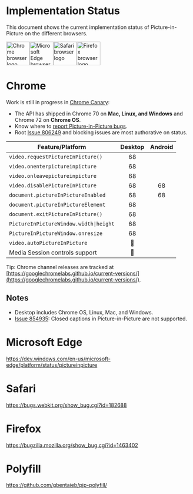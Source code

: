 # Implementation Status
This document shows the current implementation status of Picture-in-Picture on the different browsers.

<a href="#chrome"><img width=64 src="https://raw.githubusercontent.com/alrra/browser-logos/master/src/chrome/chrome_128x128.png" alt="Chrome browser logo"></a><a href="#microsoft-edge"><img width=64 src="https://raw.githubusercontent.com/alrra/browser-logos/master/src/edge/edge_128x128.png" alt="Microsoft Edge browser logo"></a><a href="#safari"><img width=64 src="https://raw.githubusercontent.com/alrra/browser-logos/master/src/safari/safari_128x128.png" alt="Safari browser logo"></a><a href="#firefox"><img width=64 src="https://raw.githubusercontent.com/alrra/browser-logos/master/src/firefox/firefox_128x128.png" alt="Firefox browser logo"></a>

# Chrome

Work is still in progress in [Chrome Canary](http://chrome.com/canary):

* The API has shipped in Chrome 70 on **Mac, Linux, and Windows** and Chrome 72 on **Chrome OS**.
* Know where to [report Picture-in-Picture bugs](https://bugs.chromium.org/p/chromium/issues/entry?components=Blink>Media>PictureInPicture).
* Root [Issue 806249](http://crbug.com/806249) and blocking issues are most authorative on status.

Feature/Platform                       | Desktop | Android |
-------------------------------------- | :-----: | :-----: |
`video.requestPictureInPicture()`      | 68      |         |
`video.onenterpictureinpicture`        | 68      |         |
`video.onleavepictureinpicture`        | 68      |         |
`video.disablePictureInPicture`        | 68      | 68      |
`document.pictureInPictureEnabled`     | 68      | 68      |
`document.pictureInPictureElement`     | 68      |         |
`document.exitPictureInPicture()`      | 68      |         |
`PictureInPictureWindow.width\|height` | 68      |         |
`PictureInPictureWindow.onresize`      | 68      |         |
`video.autoPictureInPicture`           | 👷      |         |
Media Session controls support         | 👷      |         |

Tip: Chrome channel releases are tracked at [https://googlechromelabs.github.io/current-versions/](https://googlechromelabs.github.io/current-versions/).

## Notes
* Desktop includes Chrome OS, Linux, Mac, and Windows.
* [Issue 854935](http://crbug.com/854935): Closed captions in Picture-in-Picture are not supported.

# Microsoft Edge
https://dev.windows.com/en-us/microsoft-edge/platform/status/pictureinpicture

# Safari
https://bugs.webkit.org/show_bug.cgi?id=182688

# Firefox
https://bugzilla.mozilla.org/show_bug.cgi?id=1463402

# Polyfill
https://github.com/gbentaieb/pip-polyfill/
